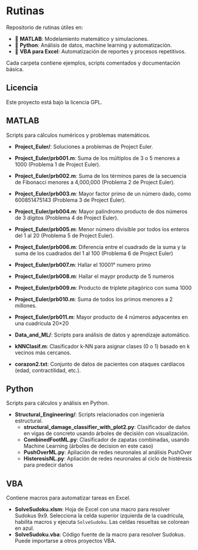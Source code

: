# Rutinas

Repositorio de rutinas útiles en:

- 🧠 **MATLAB**: Modelamiento matemático y simulaciones.
- 🐍 **Python**: Análisis de datos, machine learning y automatización.
- 🧾 **VBA para Excel**: Automatización de reportes y procesos repetitivos.

Cada carpeta contiene ejemplos, scripts comentados y documentación básica.
## Licencia
Este proyecto está bajo la licencia GPL.

## MATLAB
Scripts para cálculos numéricos y problemas matemáticos.
- **Project_Euler/**: Soluciones a problemas de Project Euler.
- **Project_Euler/prb001.m**: Suma de los múltiplos de 3 o 5 menores a 1000 (Problema 1 de Project Euler).
- **Project_Euler/prb002.m**: Suma de los términos pares de la secuencia de Fibonacci menores a 4,000,000 (Problema 2 de Project Euler).
- **Project_Euler/prb003.m**: Mayor factor primo de un número dado, como 600851475143 (Problema 3 de Project Euler).
- **Project_Euler/prb004.m**: Mayor palíndromo producto de dos números de 3 dígitos (Problema 4 de Project Euler).
- **Project_Euler/prb005.m**: Menor número divisible por todos los enteros del 1 al 20 (Problema 5 de Project Euler).
- **Project_Euler/prb006.m**: Diferencia entre el cuadrado de la suma y la suma de los cuadrados del 1 al 100 (Problema 6 de Project Euler)
- **Project_Euler/prb007.m**: Hallar el 10001° numero primo
- **Project_Euler/prb008.m**: Hallar el maypr productp de 5 numeros
- **Project_Euler/prb009.m**: Producto de triplete pitagórico con suma 1000
- **Project_Euler/prb010.m**: Suma de todos los primos menores a 2 millones.
- **Project_Euler/prb011.m**: Mayor producto de 4 números adyacentes en una cuadrícula 20×20

-  **Data_and_ML/**: Scripts para análisis de datos y aprendizaje automático.
-  **kNNClasif.m**: Clasificador k-NN para asignar clases (0 o 1) basado en k vecinos más cercanos.
-  **corazon2.txt**: Conjunto de datos de pacientes con ataques cardíacos (edad, contractilidad, etc.).

  ## Python
Scripts para cálculos y análisis en Python.
- **Structural_Engineering/**: Scripts relacionados con ingeniería estructural.
  - **structural_damage_classifier_with_plot2.py**: Clasificador de daños en vigas de concreto usando árboles de decisión con visualización.
  - **CombinedFootML.py**: Clasificador de zapatas combinadas, usando Machine Learning (árboles de decision en este caso)
  - **PushOverML.py**: Apliación de redes neuronales al análisis PushOver
  - **HisteresisNL.py**: Apliación de redes neuronales al ciclo de histéresis para predecir daños


## VBA
Contiene macros para automatizar tareas en Excel.
- **SolveSudoku.xlsm**: Hoja de Excel con una macro para resolver Sudokus 9x9. Selecciona la celda superior izquierda de la cuadrícula, habilita macros y ejecuta `SolveSudoku`. Las celdas resueltas se colorean en azul.
- **SolveSudoku.vba**: Código fuente de la macro para resolver Sudokus. Puede importarse a otros proyectos VBA.
